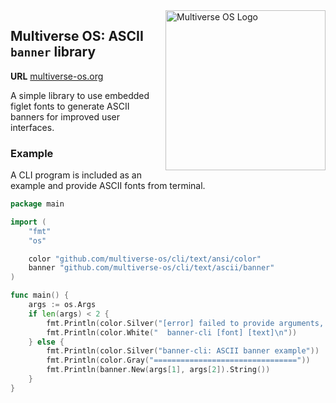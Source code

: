 <img src="https://avatars2.githubusercontent.com/u/24763891?s=400&u=c1150e7da5667f47159d433d8e49dad99a364f5f&v=4"  width="256px" height="256px" align="right" alt="Multiverse OS Logo">

## Multiverse OS: ASCII `banner` library
**URL** [multiverse-os.org](https://multiverse-os.org)

A simple library to use embedded figlet fonts to generate ASCII banners for
improved user interfaces.

### Example
A CLI program is included as an example and provide ASCII fonts from terminal.

``` go
package main

import (
	"fmt"
	"os"

	color "github.com/multiverse-os/cli/text/ansi/color"
	banner "github.com/multiverse-os/cli/text/ascii/banner"
)

func main() {
	args := os.Args
	if len(args) < 2 {
		fmt.Println(color.Silver("[error] failed to provide arguments, try again using the following:\n"))
		fmt.Println(color.White("  banner-cli [font] [text]\n"))
	} else {
		fmt.Println(color.Silver("banner-cli: ASCII banner example"))
		fmt.Println(color.Gray("================================"))
		fmt.Println(banner.New(args[1], args[2]).String())
	}
}
```
